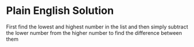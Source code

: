 # Plain English Solution
First find the lowest and highest number in the list and then simply subtract the lower number from the higher number to find the difference between them